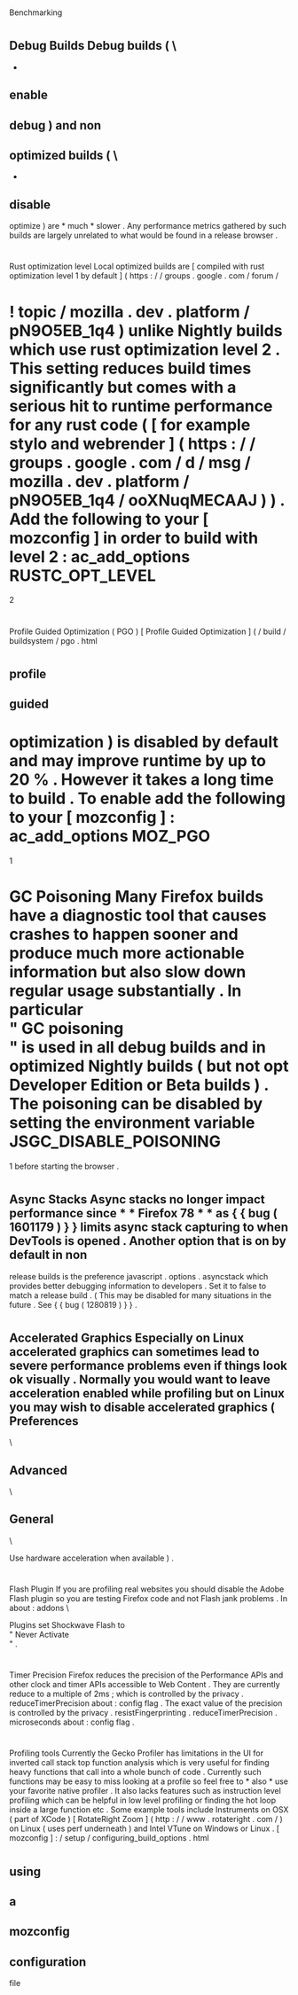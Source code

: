 #
Benchmarking
#
#
Debug
Builds
Debug
builds
(
\
-
-
enable
-
debug
)
and
non
-
optimized
builds
(
\
-
-
disable
-
optimize
)
are
*
much
*
slower
.
Any
performance
metrics
gathered
by
such
builds
are
largely
unrelated
to
what
would
be
found
in
a
release
browser
.
#
#
Rust
optimization
level
Local
optimized
builds
are
[
compiled
with
rust
optimization
level
1
by
default
]
(
https
:
/
/
groups
.
google
.
com
/
forum
/
#
!
topic
/
mozilla
.
dev
.
platform
/
pN9O5EB_1q4
)
unlike
Nightly
builds
which
use
rust
optimization
level
2
.
This
setting
reduces
build
times
significantly
but
comes
with
a
serious
hit
to
runtime
performance
for
any
rust
code
(
[
for
example
stylo
and
webrender
]
(
https
:
/
/
groups
.
google
.
com
/
d
/
msg
/
mozilla
.
dev
.
platform
/
pN9O5EB_1q4
/
ooXNuqMECAAJ
)
)
.
Add
the
following
to
your
[
mozconfig
]
in
order
to
build
with
level
2
:
ac_add_options
RUSTC_OPT_LEVEL
=
2
#
#
Profile
Guided
Optimization
(
PGO
)
[
Profile
Guided
Optimization
]
(
/
build
/
buildsystem
/
pgo
.
html
#
profile
-
guided
-
optimization
)
is
disabled
by
default
and
may
improve
runtime
by
up
to
20
%
.
However
it
takes
a
long
time
to
build
.
To
enable
add
the
following
to
your
[
mozconfig
]
:
ac_add_options
MOZ_PGO
=
1
#
#
GC
Poisoning
Many
Firefox
builds
have
a
diagnostic
tool
that
causes
crashes
to
happen
sooner
and
produce
much
more
actionable
information
but
also
slow
down
regular
usage
substantially
.
In
particular
\
"
GC
poisoning
\
"
is
used
in
all
debug
builds
and
in
optimized
Nightly
builds
(
but
not
opt
Developer
Edition
or
Beta
builds
)
.
The
poisoning
can
be
disabled
by
setting
the
environment
variable
JSGC_DISABLE_POISONING
=
1
before
starting
the
browser
.
#
#
Async
Stacks
Async
stacks
no
longer
impact
performance
since
*
*
Firefox
78
*
*
as
{
{
bug
(
1601179
)
}
}
limits
async
stack
capturing
to
when
DevTools
is
opened
.
Another
option
that
is
on
by
default
in
non
-
release
builds
is
the
preference
javascript
.
options
.
asyncstack
which
provides
better
debugging
information
to
developers
.
Set
it
to
false
to
match
a
release
build
.
(
This
may
be
disabled
for
many
situations
in
the
future
.
See
{
{
bug
(
1280819
)
}
}
.
#
#
Accelerated
Graphics
Especially
on
Linux
accelerated
graphics
can
sometimes
lead
to
severe
performance
problems
even
if
things
look
ok
visually
.
Normally
you
would
want
to
leave
acceleration
enabled
while
profiling
but
on
Linux
you
may
wish
to
disable
accelerated
graphics
(
Preferences
-
\
>
Advanced
-
\
>
General
-
\
>
Use
hardware
acceleration
when
available
)
.
#
#
Flash
Plugin
If
you
are
profiling
real
websites
you
should
disable
the
Adobe
Flash
plugin
so
you
are
testing
Firefox
code
and
not
Flash
jank
problems
.
In
about
:
addons
\
>
Plugins
set
Shockwave
Flash
to
\
"
Never
Activate
\
"
.
#
#
Timer
Precision
Firefox
reduces
the
precision
of
the
Performance
APIs
and
other
clock
and
timer
APIs
accessible
to
Web
Content
.
They
are
currently
reduce
to
a
multiple
of
2ms
;
which
is
controlled
by
the
privacy
.
reduceTimerPrecision
about
:
config
flag
.
The
exact
value
of
the
precision
is
controlled
by
the
privacy
.
resistFingerprinting
.
reduceTimerPrecision
.
microseconds
about
:
config
flag
.
#
#
Profiling
tools
Currently
the
Gecko
Profiler
has
limitations
in
the
UI
for
inverted
call
stack
top
function
analysis
which
is
very
useful
for
finding
heavy
functions
that
call
into
a
whole
bunch
of
code
.
Currently
such
functions
may
be
easy
to
miss
looking
at
a
profile
so
feel
free
to
*
also
*
use
your
favorite
native
profiler
.
It
also
lacks
features
such
as
instruction
level
profiling
which
can
be
helpful
in
low
level
profiling
or
finding
the
hot
loop
inside
a
large
function
etc
.
Some
example
tools
include
Instruments
on
OSX
(
part
of
XCode
)
[
RotateRight
Zoom
]
(
http
:
/
/
www
.
rotateright
.
com
/
)
on
Linux
(
uses
perf
underneath
)
and
Intel
VTune
on
Windows
or
Linux
.
[
mozconfig
]
:
/
setup
/
configuring_build_options
.
html
#
using
-
a
-
mozconfig
-
configuration
-
file
